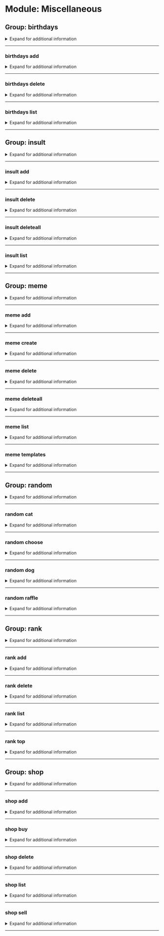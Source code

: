 # Module: Miscellaneous

## Group: birthdays
<details><summary markdown='span'>Expand for additional information</summary><p>

*Birthday notifications commands. Group call either lists or adds birthday depending if argument is given.*

**Requires user permissions:**
`Manage guild`

**Aliases:**
`birthday, bday, bd, bdays`

**Overload 1:**

`[user]` : *Birthday boy/girl.*

(optional) `[channel]` : *Channel to send a greeting message to.* (def: `None`)

(optional) `[string]` : *Birth date.* (def: `None`)

**Overload 0:**

`[user]` : *Birthday boy/girl.*

(optional) `[string]` : *Birth date.* (def: `None`)

(optional) `[channel]` : *Channel to send a greeting message to.* (def: `None`)

</p></details>

---

### birthdays add
<details><summary markdown='span'>Expand for additional information</summary><p>

*Schedule a birthday notification. If the date is not specified, uses the current date as a birthday date. If the channel is not specified, uses the current channel.*

**Requires user permissions:**
`Manage guild`

**Aliases:**
`new, +, a, +=, <, <<`

**Overload 1:**

`[user]` : *Birthday boy/girl.*

(optional) `[channel]` : *Channel to send a greeting message to.* (def: `None`)

(optional) `[string]` : *Birth date.* (def: `None`)

**Overload 0:**

`[user]` : *Birthday boy/girl.*

(optional) `[string]` : *Birth date.* (def: `None`)

(optional) `[channel]` : *Channel to send a greeting message to.* (def: `None`)

**Examples:**

```
!birthday add @Someone
!birthday add @Someone #channel_to_send_message_to
!birthday add @Someone 15.2.1990
!birthday add @Someone #channel_to_send_message_to 15.2.1990
!birthday add @Someone 15.2.1990 #channel_to_send_message_to
```
</p></details>

---

### birthdays delete
<details><summary markdown='span'>Expand for additional information</summary><p>

*Remove status from running queue.*

**Requires user permissions:**
`Manage guild`

**Aliases:**
`-, remove, rm, del, -=, >, >>`

**Overload 1:**

`[user]` : *User whose birthday to remove.*

**Overload 0:**

`[channel]` : *Channel for which to remove birthdays.*

**Examples:**

```
!birthday delete @Someone
```
</p></details>

---

### birthdays list
<details><summary markdown='span'>Expand for additional information</summary><p>

*List all registered birthdays.*

**Requires user permissions:**
`Manage guild`

**Aliases:**
`ls`

**Examples:**

```
!birthday list
```
</p></details>

---

## Group: insult
<details><summary markdown='span'>Expand for additional information</summary><p>

*Insults manipulation. Group call insults a given user.*

**Aliases:**
`burn, insults, ins, roast`

**Arguments:**

(optional) `[user]` : *User to insult.* (def: `None`)

**Examples:**

```
!insult @Someone
```
</p></details>

---

### insult add
<details><summary markdown='span'>Expand for additional information</summary><p>

*Add insult to list (use %user% instead of user mention).*

**Aliases:**
`new, a, +, +=, <, <<`

**Arguments:**

`[string...]` : *Insult (must contain ``%user%``).*

**Examples:**

```
!insult add %user% is lowering the IQ of the entire street!
```
</p></details>

---

### insult delete
<details><summary markdown='span'>Expand for additional information</summary><p>

*Remove insult with a given index from list. (use command ``insults list`` to view insult indexes).*

**Aliases:**
`-, remove, del, rm, rem, d, >, >>, -=`

**Arguments:**

`[int]` : *Index of the insult to remove.*

**Examples:**

```
!insult delete 2
```
</p></details>

---

### insult deleteall
<details><summary markdown='span'>Expand for additional information</summary><p>

*Delete all insults.*

**Aliases:**
`clear, da, c, ca, cl, clearall, >>>`

**Examples:**

```
!insults clear
```
</p></details>

---

### insult list
<details><summary markdown='span'>Expand for additional information</summary><p>

*Show all insults.*

**Aliases:**
`ls, l`

**Examples:**

```
!insult list
```
</p></details>

---

## Group: meme
<details><summary markdown='span'>Expand for additional information</summary><p>

*Manipulate guild memes. Group call returns a meme from this guild's meme list given by name or a random one if name isn't provided.*

**Aliases:**
`memes, mm`

**Overload 0:**

`[string...]` : *Meme name.*

**Examples:**

```
!meme
!meme SomeMemeNameWhichYouAdded
```
</p></details>

---

### meme add
<details><summary markdown='span'>Expand for additional information</summary><p>

*Add a new meme to the list.*

**Requires user permissions:**
`Manage guild`

**Aliases:**
`+, new, a, +=, <, <<`

**Overload 1:**

`[string]` : *Short name (case insensitive).*

(optional) `[URL]` : *URL.* (def: `None`)

**Overload 0:**

`[URL]` : *URL.*

`[string]` : *Short name (case insensitive).*

**Examples:**

```
!meme add pepe http://i0.kym-cdn.com/photos/images/facebook/000/862/065/0e9.jpg
```
</p></details>

---

### meme create
<details><summary markdown='span'>Expand for additional information</summary><p>

*Creates a new meme from blank template.*

**Requires permissions:**
`Use embeds`

**Aliases:**
`maker, c, make, m`

**Arguments:**

`[string]` : *Template.*

`[string]` : *Top Text.*

`[string]` : *Bottom Text.*

**Examples:**

```
!meme create 1stworld "Top text" "Bottom text"
```
</p></details>

---

### meme delete
<details><summary markdown='span'>Expand for additional information</summary><p>

*Deletes a meme from this guild's meme list.*

**Requires user permissions:**
`Manage guild`

**Aliases:**
`-, del, remove, rm, d, rem, -=, >, >>`

**Arguments:**

`[string]` : *Short name (case insensitive).*

**Examples:**

```
!meme delete pepe
```
</p></details>

---

### meme deleteall
<details><summary markdown='span'>Expand for additional information</summary><p>

*Deletes all guild memes.*

**Requires user permissions:**
`Administrator`

**Aliases:**
`clear, da, ca, cl, clearall, >>>`

**Examples:**

```
!memes clear
```
</p></details>

---

### meme list
<details><summary markdown='span'>Expand for additional information</summary><p>

*List all registered memes for this guild.*

**Aliases:**
`ls, l`

**Examples:**

```
!meme list
```
</p></details>

---

### meme templates
<details><summary markdown='span'>Expand for additional information</summary><p>

*Lists all available meme templates.*

**Aliases:**
`template, t`

**Examples:**

```
!meme templates
```
</p></details>

---

## Group: random
<details><summary markdown='span'>Expand for additional information</summary><p>

*Random gibberish.*

**Aliases:**
`rnd, rand`

</p></details>

---

### random cat
<details><summary markdown='span'>Expand for additional information</summary><p>

*Get a random cat image.*

**Examples:**

```
!random cat
```
</p></details>

---

### random choose
<details><summary markdown='span'>Expand for additional information</summary><p>

*Choose one of the provided options separated by comma.*

**Aliases:**
`select`

**Arguments:**

`[string...]` : *Option list (comma separated).*

**Examples:**

```
!random choose option 1, option 2, option 3...
```
</p></details>

---

### random dog
<details><summary markdown='span'>Expand for additional information</summary><p>

*Get a random dog image.*

**Examples:**

```
!random dog
```
</p></details>

---

### random raffle
<details><summary markdown='span'>Expand for additional information</summary><p>

*Choose a user from the online members list optionally belonging to a given role.*

**Aliases:**
`chooseuser`

**Arguments:**

(optional) `[role]` : *Role.* (def: `None`)

**Examples:**

```
!random raffle
!random raffle Admins
```
</p></details>

---

## Group: rank
<details><summary markdown='span'>Expand for additional information</summary><p>

*User ranking commands. Group command prints given user's rank.*

**Aliases:**
`ranks, ranking, level`

**Arguments:**

(optional) `[user]` : *User.* (def: `None`)

**Examples:**

```
!rank
!rank @Someone
```
</p></details>

---

### rank add
<details><summary markdown='span'>Expand for additional information</summary><p>

*Add a custom name for given rank in this guild.*

**Requires user permissions:**
`Manage guild`

**Aliases:**
`+, a, rename, rn, newname, <, <<, +=`

**Arguments:**

`[int]` : *Rank.*

`[string...]` : *Rank name.*

**Examples:**

```
!rank add 1 Private
```
</p></details>

---

### rank delete
<details><summary markdown='span'>Expand for additional information</summary><p>

*Remove a custom name for given rank in this guild.*

**Requires user permissions:**
`Manage guild`

**Aliases:**
`-, remove, rm, del, revert`

**Arguments:**

`[int]` : *Rank.*

**Examples:**

```
!rank delete 3
```
</p></details>

---

### rank list
<details><summary markdown='span'>Expand for additional information</summary><p>

*Print all customized ranks for this guild.*

**Aliases:**
`levels, ls, l, print`

**Examples:**

```
!rank list
```
</p></details>

---

### rank top
<details><summary markdown='span'>Expand for additional information</summary><p>

*Get rank leaderboard.*

**Examples:**

```
!rank top
```
</p></details>

---

## Group: shop
<details><summary markdown='span'>Expand for additional information</summary><p>

*Shop for items using WM credits from your bank account. If invoked without subcommand, lists all available items for purchase.*

**Aliases:**
`store`

**Examples:**

```
!shop
```
</p></details>

---

### shop add
<details><summary markdown='span'>Expand for additional information</summary><p>

*Add a new item to guild purchasable items list.*

**Requires user permissions:**
`Manage guild`

**Aliases:**
`+, a, +=, <, <<, additem`

**Overload 1:**

`[long]` : *Item price.*

`[string...]` : *Item name.*

**Overload 0:**

`[string]` : *Item name.*

`[long]` : *Item price.*

**Examples:**

```
!shop add Barbie 500
!shop add "New Barbie" 500
!shop add 500 Newest Barbie
```
</p></details>

---

### shop buy
<details><summary markdown='span'>Expand for additional information</summary><p>

*Purchase an item from this guild's shop.*

**Aliases:**
`purchase, shutupandtakemymoney, b, p`

**Arguments:**

`[int]` : *Item ID.*

**Examples:**

```
!shop buy 3
```
</p></details>

---

### shop delete
<details><summary markdown='span'>Expand for additional information</summary><p>

*Remove purchasable item from this guild item list. You can remove an item by ID or by name.*

**Requires user permissions:**
`Manage guild`

**Aliases:**
`-, remove, rm, del, -=, >, >>`

**Arguments:**

`[int...]` : *ID list of items to remove.*

**Examples:**

```
!shop delete Barbie
!shop delete 5
!shop delete 1 2 3 4 5
```
</p></details>

---

### shop list
<details><summary markdown='span'>Expand for additional information</summary><p>

*List all purchasable items for this guild.*

**Aliases:**
`ls`

**Examples:**

```
!shop list
```
</p></details>

---

### shop sell
<details><summary markdown='span'>Expand for additional information</summary><p>

*Sell a purchased item for half the buy price.*

**Aliases:**
`return`

**Arguments:**

`[int]` : *Item ID.*

**Examples:**

```
!shop sell 3
```
</p></details>

---


